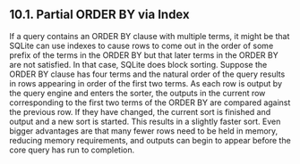 ## 10\.1\. Partial ORDER BY via Index



 If a query contains an ORDER BY clause with multiple terms, it might
 be that SQLite can use indexes to cause rows to come out in the order
 of some prefix of the terms in the ORDER BY but that later terms in
 the ORDER BY are not satisfied. In that case, SQLite does block sorting.
 Suppose the ORDER BY clause has four terms and the natural order of the
 query results in rows appearing in order of the first two terms. As
 each row is output by the query engine and enters the sorter, the 
 outputs in the current row corresponding to the first two terms of 
 the ORDER BY are compared against the previous row. If they have
 changed, the current sort is finished and output and a new sort is
 started. This results in a slightly faster sort. Even bigger
 advantages are that many fewer rows need to be held in memory,
 reducing memory requirements, and outputs can begin to appear before
 the core query has run to completion.




